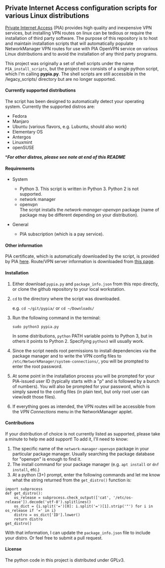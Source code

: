 ## Private Internet Access configuration scripts for various Linux distributions

[Private Internet Access](https://www.privateinternetaccess.com/) (PIA) provides high quality and inexpensive VPN services, but installing VPN routes on linux can be tedious or require the installation of third party software. The purpose of this repository is to host and maintain installation scripts that will automatically populate NetworkManager VPN routes for use with PIA OpenVPN service on various Linux distributions and to avoid the installation of any third party programs.

This project was originally a set of shell scripts under the name `PIA_install_scripts`, but the project now consists of a single python script, which I'm calling **pypia.py**. The shell scripts are still accessible in the /legacy_scripts/ directory but are no longer supported.

#### Currently supported distributions
The script has been designed to automatically detect your operating system. Currently the supported distros are:
* Fedora
* Manjaro
* Ubuntu (various flavors, e.g. Lubuntu, should also work)
* Elementary OS
* Antergos
* Linuxmint
* openSUSE

****For other distros, please see note at end of this README***

#### Requirements
* System
  * Python 3. This script is written in Python 3. Python 2 is not supported.
  * network manager
  * openvpn  
The script installs the *network-manager-openvpn* package (name of package may be different depending on your distribution).

* General
  * PIA subscription (which is a pay service).

#### Other information
PIA certificate, which is automatically downloaded by the script, is provided by PIA [here](https://www.privateinternetaccess.com/openvpn/ca.crt).
Route/VPN server information is downloaded from [this page](https://www.privateinternetaccess.com/vpninfo/servers).

#### Installation
1. Either download `pypia.py` and `package_info.json` from this repo directly, or clone the github repository to your local workstation.
2. `cd` to the directory where the script was downloaded.   

   e.g. `cd ~/git/pypia/` or `cd ~/Downloads/`

3. Run the following command in the terminal:

   `sudo python3 pypia.py`

   In some distributions, `python` PATH variable points to Python 3, but in others it points to Python 2. Specifying `python3` will usually work.

4. Since the script needs root permissions to install dependencies via the package manager and to write the VPN config files to `/etc/NetworkManager/system-connections/`, you will be prompted to enter the root password.
5. At some point in the installation process you will be prompted for your PIA-issued user ID (typically starts with a "p" and is followed by a bunch of numbers). You will also be prompted for your password, which is simply saved to the config files (in plain text, but only root user can view/edit those files).
6. If everything goes as intended, the VPN routes will be accessible from the *VPN Connections* menu in the NetworkManager applet.

#### Contributions
If your distribution of choice is not currently listed as supported, please take a minute to help me add support! To add it, I'll need to know:

1. The specific name of the `network-manager-openvpn` package in your particular package manager. Usually searching the package database for "openvpn" is enough to find it.
2. The install command for your package manager (e.g. `apt install` or `dnf install`, etc.)
3. At a python (3+) prompt, enter the following commands and let me know what the string returned from the `get_distro()` function is:
```
import subprocess
def get_distro():
    os_release = subprocess.check_output(['cat', '/etc/os-release']).decode('utf-8').splitlines()
    os_dict = {i.split('=')[0]: i.split('=')[1].strip('"') for i in os_release if '=' in i}
    distro = os_dict['ID'].lower()
    return distro
get_distro()
```
With that information, I can update the `package_info.json` file to include your distro. Or feel free to submit a pull request.

#### License
The python code in this project is distributed under GPLv3.
